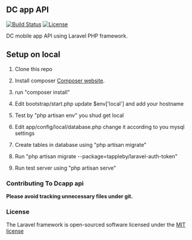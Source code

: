 ## DC app API

[![Build Status](https://travis-ci.org/laravel/framework.svg)](https://travis-ci.org/laravel/framework)
[![License](https://poser.pugx.org/laravel/framework/license.svg)](https://packagist.org/packages/laravel/framework)

DC mobile app API using Laravel PHP framework.

## Setup on local


1. Clone this repo

2. Install composer [Composer website](https://getcomposer.org/).

3. run "composer install"

4. Edit bootstrap/start.php update $env['local'] and add your hostname

5. Test by "php artisan env" you shud get local

6. Edit app/config/local/database.php change it according to you mysql settings

7. Create tables in database using "php artisan migrate"

8. Run "php artisan migrate --package=tappleby/laravel-auth-token"

9. Run test server using "php artisan serve"

### Contributing To Dcapp api

**Please avoid tracking unnecessary files under git.**

### License

The Laravel framework is open-sourced software licensed under the [MIT license](http://opensource.org/licenses/MIT)

